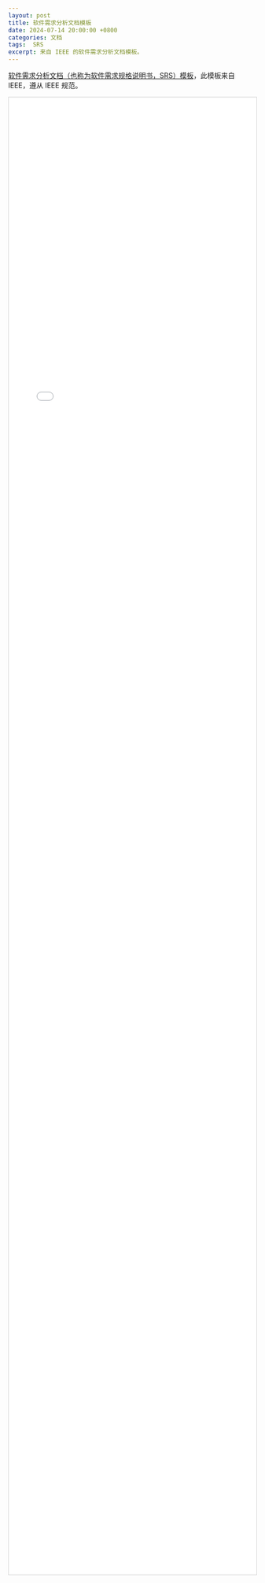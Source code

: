 ```yaml
---
layout: post
title: 软件需求分析文档模板
date: 2024-07-14 20:00:00 +0800
categories: 文档
tags:  SRS
excerpt: 来自 IEEE 的软件需求分析文档模板。
---
```


[软件需求分析文档（也称为软件需求规格说明书，SRS）模板][SRS-Template]，此模板来自 IEEE，遵从 IEEE 规范。

<embed src="/pdfs/srs_template-en.pdf" type="application/pdf" style="width: 100%; height: 3000px; border: 1px solid lightgray;">

[SRS-Template]: /pdfs/srs_template-en.pdf
